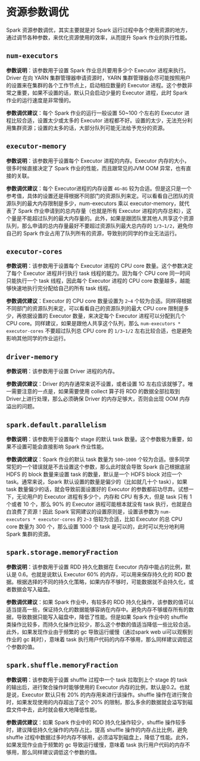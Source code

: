 # 资源参数调优

Spark 资源参数调优，其实主要就是对 Spark 运行过程中各个使用资源的地方，通过调节各种参数，来优化资源使用的效率，从而提升 Spark 作业的执行性能。

## `num-executors`

**参数说明**：该参数用于设置 Spark 作业总共要用多少个 Executor 进程来执行。Driver 在向 YARN 集群管理器申请资源时，YARN 集群管理器会尽可能按照用户的设置来在集群的各个工作节点上，启动相应数量的 Executor 进程。这个参数非常之重要，如果不设置的话，默认只会启动少量的 Executor 进程，此时 Spark 作业的运行速度是非常慢的。

**参数调优建议**：每个 Spark 作业的运行一般设置 50~100 个左右的 Executor 进程比较合适，设置太少或太多的 Executor 进程都不好。设置的太少，无法充分利用集群资源；设置的太多的话，大部分队列可能无法给予充分的资源。

## `executor-memory`

**参数说明**：该参数用于设置每个 Executor 进程的内存。Executor 内存的大小，很多时候直接决定了 Spark 作业的性能，而且跟常见的JVM OOM 异常，也有直接的关联。

**参数调优建议**：每个 Executor进程的内存设置 `4G~8G` 较为合适。但是这只是一个参考值，具体的设置还是得根据不同部门的资源队列来定。可以看看自己团队的资源队列的最大内存限制是多少，num-executors 乘以 executor-memory，就代表了 Spark 作业申请到的总内存量（也就是所有 Executor 进程的内存总和），这个量是不能超过队列的最大内存量的。此外，如果是跟团队里其他人共享这个资源队列，那么申请的总内存量最好不要超过资源队列最大总内存的 `1/3~1/2`，避免你自己的 Spark 作业占用了队列所有的资源，导致别的同学的作业无法运行。

## `executor-cores`

**参数说明**：该参数用于设置每个 Executor 进程的 CPU core 数量。这个参数决定了每个 Executor 进程并行执行 task 线程的能力。因为每个 CPU core 同一时间只能执行一个 task 线程，因此每个 Executor 进程的 CPU core 数量越多，越能够快速地执行完分配给自己的所有 task 线程。

**参数调优建议**：Executor 的 CPU core 数量设置为 `2~4` 个较为合适。同样得根据不同部门的资源队列来定，可以看看自己的资源队列的最大 CPU core 限制是多少，再依据设置的 Executor 数量，来决定每个 Executor 进程可以分配到几个 CPU core。同样建议，如果是跟他人共享这个队列，那么 `num-executors * executor-cores` 不要超过队列总 CPU core 的 `1/3~1/2` 左右比较合适，也是避免影响其他同学的作业运行。

## `driver-memory`

**参数说明**：该参数用于设置 Driver 进程的内存。

**参数调优建议**：Driver 的内存通常来说不设置，或者设置 1G 左右应该就够了。唯一需要注意的一点是，如果需要使用 collect 算子将 RDD 的数据全部拉取到Driver上进行处理，那么必须确保 Driver 的内存足够大，否则会出现 OOM 内存溢出的问题。

## `spark.default.parallelism`

**参数说明**：该参数用于设置每个 stage 的默认 task 数量。这个参数极为重要，如果不设置可能会直接影响 Spark 作业性能。

**参数调优建议**：Spark 作业的默认 task 数量为 `500~1000` 个较为合适。很多同学常犯的一个错误就是不去设置这个参数，那么此时就会导致 Spark 自己根据底层 HDFS 的 block 数量来设置 task 的数量，默认是一个 HDFS block 对应一个 task。通常来说，Spark 默认设置的数量是偏少的（比如就几十个 task），如果 task 数量偏少的话，就会导致前面设置好的 Executor 的参数都前功尽弃。试想一下，无论用户的 Executor 进程有多少个，内存和 CPU 有多大，但是 task 只有 1 个或者 10 个，那么 90% 的 Executor 进程可能根本就没有 task 执行，也就是白白浪费了资源！因此 Spark 官网建议的设置原则是，设置该参数为 `num-executors * executor-cores` 的 `2~3` 倍较为合适，比如 Executor 的总 CPU core 数量为 300 个，那么设置 1000 个 task 是可以的，此时可以充分地利用 Spark 集群的资源。

## `spark.storage.memoryFraction`

**参数说明**：该参数用于设置 RDD 持久化数据在 Executor 内存中能占的比例，默认是 0.6。也就是说默认 Executor 60% 的内存，可以用来保存持久化的 RDD 数据。根据选择的不同的持久化策略，如果内存不够时，可能数据就不会持久化，或者数据会写入磁盘。

**参数调优建议**：如果 Spark 作业中，有较多的 RDD 持久化操作，该参数的值可以适当提高一些，保证持久化的数据能够容纳在内存中。避免内存不够缓存所有的数据，导致数据只能写入磁盘中，降低了性能。但是如果 Spark 作业中的 shuffle 类操作比较多，而持久化操作比较少，那么这个参数的值适当降低一些比较合适。此外，如果发现作业由于频繁的 gc 导致运行缓慢（通过spark web ui可以观察到作业的 gc 耗时），意味着 task 执行用户代码的内存不够用，那么同样建议调低这个参数的值。

## `spark.shuffle.memoryFraction`

**参数说明**：该参数用于设置 shuffle 过程中一个 task 拉取到上个 stage 的 task 的输出后，进行聚合操作时能够使用的 Executor 内存的比例，默认是0.2。也就是说，Executor 默认只有 20% 的内存用来进行该操作。shuffle 操作在进行聚合时，如果发现使用的内存超出了这个 20% 的限制，那么多余的数据就会溢写到磁盘文件中去，此时就会极大地降低性能。

**参数调优建议**：如果 Spark 作业中的 RDD 持久化操作较少，shuffle 操作较多时，建议降低持久化操作的内存占比，提高 shuffle 操作的内存占比比例，避免 shuffle 过程中数据过多时内存不够用，必须溢写到磁盘上，降低了性能。此外，如果发现作业由于频繁的 gc 导致运行缓慢，意味着 task 执行用户代码的内存不够用，那么同样建议调低这个参数的值。